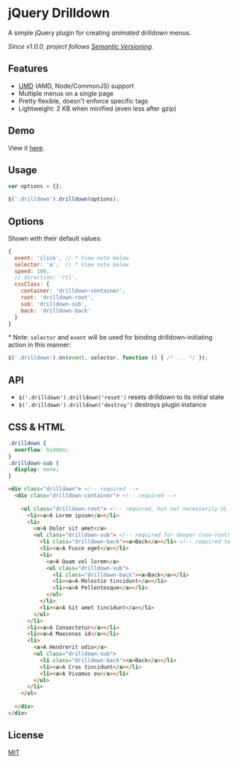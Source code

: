 jQuery Drilldown
================

A simple jQuery plugin for creating *animated* drilldown menus.

*Since v1.0.0, project follows [Semantic Versioning](http://semver.org/).*


Features
--------

* [UMD](https://github.com/umdjs/umd) (AMD, Node/CommonJS) support
* Multiple menus on a single page
* Pretty flexible, doesn't enforce specific tags
* Lightweight: 2 KB when minified (even less after gzip)

Demo
----

View it [here](http://cinamonas.github.io/jquery-drilldown/demo.html).


Usage
-----

```js
var options = {};

$('.drilldown').drilldown(options);
```


Options
-----------------

Shown with their default values:

```javascript
{
  event: 'click', // * View note below
  selector: 'a',  // * View note below
  speed: 100,
  // direction: 'rtl',
  cssClass: {
    container: 'drilldown-container',
    root: 'drilldown-root',
    sub: 'drilldown-sub',
    back: 'drilldown-back'
  }
}
```

\* Note: `selector` and `event` will be used for binding drilldown-initiating action in this manner:

```js
$('.drilldown').on(event, selector, function () { /* ... */ });
```

API
---

- `$('.drilldown').drilldown('reset')` resets drilldown to its initial state
- `$('.drilldown').drilldown('destroy')` destroys plugin instance


CSS & HTML
----------

```css
.drilldown {
  overflow: hidden;
}
.drilldown-sub {
  display: none;
}
```

```html
<div class="drilldown"> <!-- required -->
  <div class="drilldown-container"> <!-- required -->
  
    <ul class="drilldown-root"> <!-- required, but not necessarily UL -->
      <li><a>A Lorem ipsum</a></li>
      <li>
        <a>A Dolor sit amet</a>
        <ul class="drilldown-sub"> <!-- required for deeper (non-root) levels -->
          <li class="drilldown-back"><a>Back</a></li> <!-- required to be able to go back -->
          <li><a>A Fusce eget</a></li>
          <li>
            <a>A Quam vel lorem</a>
            <ul class="drilldown-sub">
              <li class="drilldown-back"><a>Back</a></li>
              <li><a>A Molestie tincidunt</a></li>
              <li><a>A Pellentesque</a></li>
            </ul>
          </li>
          <li><a>A Sit amet tincidunt</a></li>
        </ul>
      </li>
      <li><a>A Consectetur</a></li>
      <li><a>A Maecenas id</a></li>
      <li>
        <a>A Hendrerit odio</a>
        <ul class="drilldown-sub">
          <li class="drilldown-back"><a>Back</a></li>
          <li><a>A Cras tincidunt</a></li>
          <li><a>A Vivamus eu</a></li>
        </ul>
      </li>
    </ul>
    
  </div>
</div>
```


License
-------

[MIT](http://opensource.org/licenses/mit-license.php)
